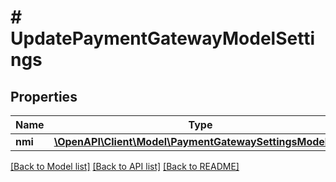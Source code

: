 # # UpdatePaymentGatewayModelSettings

## Properties

Name | Type | Description | Notes
------------ | ------------- | ------------- | -------------
**nmi** | [**\OpenAPI\Client\Model\PaymentGatewaySettingsModelNmi**](PaymentGatewaySettingsModelNmi.md) |  | [optional]

[[Back to Model list]](../../README.md#models) [[Back to API list]](../../README.md#endpoints) [[Back to README]](../../README.md)
